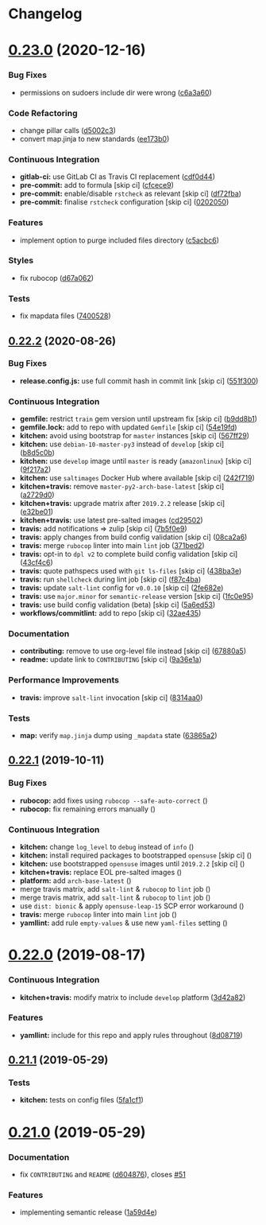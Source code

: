 # Changelog

# [0.23.0](https://github.com/saltstack-formulas/sudoers-formula/compare/v0.22.2...v0.23.0) (2020-12-16)


### Bug Fixes

* permissions on sudoers include dir were wrong ([c6a3a60](https://github.com/saltstack-formulas/sudoers-formula/commit/c6a3a6040f3994a45f2a5de7625e958da412603d))


### Code Refactoring

* change pillar calls ([d5002c3](https://github.com/saltstack-formulas/sudoers-formula/commit/d5002c3c250372acdb6295bd23e51053803f99ce))
* convert map.jinja to new standards ([ee173b0](https://github.com/saltstack-formulas/sudoers-formula/commit/ee173b0041d232bef04a2feafdb51b6f3af007d1))


### Continuous Integration

* **gitlab-ci:** use GitLab CI as Travis CI replacement ([cdf0d44](https://github.com/saltstack-formulas/sudoers-formula/commit/cdf0d44053985566bb9d06ee4925a2de70c022f1))
* **pre-commit:** add to formula [skip ci] ([cfcece9](https://github.com/saltstack-formulas/sudoers-formula/commit/cfcece9e1fc4e04c437b9130e0cbba2212e4d332))
* **pre-commit:** enable/disable `rstcheck` as relevant [skip ci] ([df72fba](https://github.com/saltstack-formulas/sudoers-formula/commit/df72fbadf85471b3620969c4b7ed935e25c32193))
* **pre-commit:** finalise `rstcheck` configuration [skip ci] ([0202050](https://github.com/saltstack-formulas/sudoers-formula/commit/02020503ea3199c83ceee54a142733438c17ce51))


### Features

* implement option to purge included files directory ([c5acbc6](https://github.com/saltstack-formulas/sudoers-formula/commit/c5acbc696ae230e673f64f57b815a08963e44a90))


### Styles

* fix rubocop ([d67a062](https://github.com/saltstack-formulas/sudoers-formula/commit/d67a06254a2966aae9c624bb05e122245cbbbe1f))


### Tests

* fix mapdata files ([7400528](https://github.com/saltstack-formulas/sudoers-formula/commit/7400528fd26c8b1b18fd3e910162b5060be955b0))

## [0.22.2](https://github.com/saltstack-formulas/sudoers-formula/compare/v0.22.1...v0.22.2) (2020-08-26)


### Bug Fixes

* **release.config.js:** use full commit hash in commit link [skip ci] ([551f300](https://github.com/saltstack-formulas/sudoers-formula/commit/551f300b4b340ef41ac1088164f05c15c6245a49))


### Continuous Integration

* **gemfile:** restrict `train` gem version until upstream fix [skip ci] ([b9dd8b1](https://github.com/saltstack-formulas/sudoers-formula/commit/b9dd8b1c0fb31a351bf7920a38d4b38ac6c7fd18))
* **gemfile.lock:** add to repo with updated `Gemfile` [skip ci] ([54e19fd](https://github.com/saltstack-formulas/sudoers-formula/commit/54e19fdd984879c129799cc496be7321fb52f7de))
* **kitchen:** avoid using bootstrap for `master` instances [skip ci] ([567ff29](https://github.com/saltstack-formulas/sudoers-formula/commit/567ff29b989cb94f07d061d6efbb9c352bc34a0b))
* **kitchen:** use `debian-10-master-py3` instead of `develop` [skip ci] ([b8d5c0b](https://github.com/saltstack-formulas/sudoers-formula/commit/b8d5c0bfa133213417273b64437ddcddf6d3491b))
* **kitchen:** use `develop` image until `master` is ready (`amazonlinux`) [skip ci] ([9f217a2](https://github.com/saltstack-formulas/sudoers-formula/commit/9f217a2675e459561666313c4a38f446accc2681))
* **kitchen:** use `saltimages` Docker Hub where available [skip ci] ([242f719](https://github.com/saltstack-formulas/sudoers-formula/commit/242f71956d2cad65900f3f76426e1698e2e0ac95))
* **kitchen+travis:** remove `master-py2-arch-base-latest` [skip ci] ([a2729d0](https://github.com/saltstack-formulas/sudoers-formula/commit/a2729d05eb1c4e016bf3e982bb2a90e1eac90601))
* **kitchen+travis:** upgrade matrix after `2019.2.2` release [skip ci] ([e32be01](https://github.com/saltstack-formulas/sudoers-formula/commit/e32be015d6b4f8df0a1862d56d25cde4af2597a0))
* **kitchen+travis:** use latest pre-salted images ([cd29502](https://github.com/saltstack-formulas/sudoers-formula/commit/cd2950289eda2eacde050b3edb52a9e917bf41a2))
* **travis:** add notifications => zulip [skip ci] ([7b5f0e9](https://github.com/saltstack-formulas/sudoers-formula/commit/7b5f0e95bf5eac49e4b97554731f7d226af24dcf))
* **travis:** apply changes from build config validation [skip ci] ([08ca2a6](https://github.com/saltstack-formulas/sudoers-formula/commit/08ca2a6ebb476a41fa2b0a25ecb2dcba2793303d))
* **travis:** merge `rubocop` linter into main `lint` job ([371bed2](https://github.com/saltstack-formulas/sudoers-formula/commit/371bed2d7a2a7174993e5eb6224f153fed56efcb))
* **travis:** opt-in to `dpl v2` to complete build config validation [skip ci] ([43cf4c6](https://github.com/saltstack-formulas/sudoers-formula/commit/43cf4c6b45fad30c9958e9e83ff708d822627ebb))
* **travis:** quote pathspecs used with `git ls-files` [skip ci] ([438ba3e](https://github.com/saltstack-formulas/sudoers-formula/commit/438ba3e5d4a1dce57ce5a94c9adb4a519187c83b))
* **travis:** run `shellcheck` during lint job [skip ci] ([f87c4ba](https://github.com/saltstack-formulas/sudoers-formula/commit/f87c4baa3041becb18ace7aa1e64595f51bb0f74))
* **travis:** update `salt-lint` config for `v0.0.10` [skip ci] ([2fe682e](https://github.com/saltstack-formulas/sudoers-formula/commit/2fe682effc8e129278da17a2bb3a9feb1f29fdd3))
* **travis:** use `major.minor` for `semantic-release` version [skip ci] ([1fc0e95](https://github.com/saltstack-formulas/sudoers-formula/commit/1fc0e95f6ac6674867777d99602d1120454f7887))
* **travis:** use build config validation (beta) [skip ci] ([5a6ed53](https://github.com/saltstack-formulas/sudoers-formula/commit/5a6ed537d6dc1c6d8c74f362375c36db7310b9cc))
* **workflows/commitlint:** add to repo [skip ci] ([32ae435](https://github.com/saltstack-formulas/sudoers-formula/commit/32ae43546395072a108e59b885d0db0bcecaf302))


### Documentation

* **contributing:** remove to use org-level file instead [skip ci] ([67880a5](https://github.com/saltstack-formulas/sudoers-formula/commit/67880a513e6da55c7beef8ce7b391c45953063f7))
* **readme:** update link to `CONTRIBUTING` [skip ci] ([9a36e1a](https://github.com/saltstack-formulas/sudoers-formula/commit/9a36e1a933d833ef16fc34eaceda8859866b2c8e))


### Performance Improvements

* **travis:** improve `salt-lint` invocation [skip ci] ([8314aa0](https://github.com/saltstack-formulas/sudoers-formula/commit/8314aa0df1bc510b3efbd1c8a07f361f3f94f1f3))


### Tests

* **map:** verify `map.jinja` dump using `_mapdata` state ([63865a2](https://github.com/saltstack-formulas/sudoers-formula/commit/63865a286ef37dec6cdc1b4e1b4ddaa36baca594))

## [0.22.1](https://github.com/saltstack-formulas/sudoers-formula/compare/v0.22.0...v0.22.1) (2019-10-11)


### Bug Fixes

* **rubocop:** add fixes using `rubocop --safe-auto-correct` ([](https://github.com/saltstack-formulas/sudoers-formula/commit/652c350))
* **rubocop:** fix remaining errors manually ([](https://github.com/saltstack-formulas/sudoers-formula/commit/a10ea35))


### Continuous Integration

* **kitchen:** change `log_level` to `debug` instead of `info` ([](https://github.com/saltstack-formulas/sudoers-formula/commit/2821526))
* **kitchen:** install required packages to bootstrapped `opensuse` [skip ci] ([](https://github.com/saltstack-formulas/sudoers-formula/commit/9719ac9))
* **kitchen:** use bootstrapped `opensuse` images until `2019.2.2` [skip ci] ([](https://github.com/saltstack-formulas/sudoers-formula/commit/e63f441))
* **kitchen+travis:** replace EOL pre-salted images ([](https://github.com/saltstack-formulas/sudoers-formula/commit/dea2da0))
* **platform:** add `arch-base-latest` ([](https://github.com/saltstack-formulas/sudoers-formula/commit/55ce214))
* merge travis matrix, add `salt-lint` & `rubocop` to `lint` job ([](https://github.com/saltstack-formulas/sudoers-formula/commit/f3a98c2))
* merge travis matrix, add `salt-lint` & `rubocop` to `lint` job ([](https://github.com/saltstack-formulas/sudoers-formula/commit/96dcd0f))
* use `dist: bionic` & apply `opensuse-leap-15` SCP error workaround ([](https://github.com/saltstack-formulas/sudoers-formula/commit/7b44df2))
* **travis:** merge `rubocop` linter into main `lint` job ([](https://github.com/saltstack-formulas/sudoers-formula/commit/9df9a48))
* **yamllint:** add rule `empty-values` & use new `yaml-files` setting ([](https://github.com/saltstack-formulas/sudoers-formula/commit/5e22568))

# [0.22.0](https://github.com/saltstack-formulas/sudoers-formula/compare/v0.21.1...v0.22.0) (2019-08-17)


### Continuous Integration

* **kitchen+travis:** modify matrix to include `develop` platform ([3d42a82](https://github.com/saltstack-formulas/sudoers-formula/commit/3d42a82))


### Features

* **yamllint:** include for this repo and apply rules throughout ([8d08719](https://github.com/saltstack-formulas/sudoers-formula/commit/8d08719))

## [0.21.1](https://github.com/saltstack-formulas/sudoers-formula/compare/v0.21.0...v0.21.1) (2019-05-29)


### Tests

* **kitchen:** tests on config files ([5fa1cf1](https://github.com/saltstack-formulas/sudoers-formula/commit/5fa1cf1))

# [0.21.0](https://github.com/saltstack-formulas/sudoers-formula/compare/v0.20.0...v0.21.0) (2019-05-29)


### Documentation

* fix `CONTRIBUTING` and `README` ([d604876](https://github.com/saltstack-formulas/sudoers-formula/commit/d604876)), closes [#51](https://github.com/saltstack-formulas/sudoers-formula/issues/51)


### Features

* implementing semantic release ([1a59d4e](https://github.com/saltstack-formulas/sudoers-formula/commit/1a59d4e))
